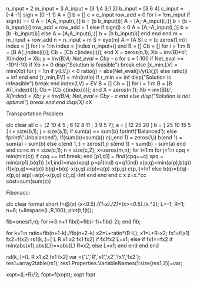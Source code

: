n_input = 2
m_input = 3
A_input = [3 1;4 3;1 2]
b_input = [3 6 4]
c_input = [-4 -1]
sign = [0 -1 1]
A = []
b = []
c = c_input
row_add = 0
for i = 1:m_input
     if sign(i) == 0
         A = [A;A_input(i,:)]
         b = [b b_input(i)]
         A = [A;-A_input(i,:)]
         b = [b -b_input(i)]
         row_add = row_add + 1
     else if sign(i) < 0
         A = [A;-A_input(i,:)]
         b = [b -b_input(i)]
     else
         A = [A;A_input(i,:)]
         b = [b b_input(i)]
     end
     end
end
m = m_input + row_add
n = n_input + m
S = eye(m)
A = [A S]
c = [c zeros(1,m)]
index = []
for i = 1:m
    index = [index n_input+i]
end
B = []
Cb = []
for i = 1:m
     B = [B A(:,index(i))];
     Cb = [Cb c(index(i))];
end
X = zeros(n,1);
Xb = inv(B)*b';
X(index) = Xb;
y = inv(B)*A;
Net_eval = Cb*y - c
for s = 1:100
     if Net_eval >= -10^(-10) 
         if Xb >= 0 
             disp("Solution is feasible")
             break
        else
             [x_min,LV] = min(Xb) 
             for j = 1:n
                 if y(LV,j) < 0
                    ratio(j) = abs(Net_eval(j)/y(LV,j))
                 else
                     ratio(j) = inf
                 end
            end
             [r_min,EV] = min(ratio) 
             if r_min == inf 
                 disp("Solution is infeasible")
                 break
             end
             index(LV) = EV
             B = []
             Cb = []
     for i = 1:m
         B = [B A(:,index(i))];
     Cb = [Cb c(index(i))];
     end
X = zeros(n,1);
Xb = inv(B)*b';
X(index) = Xb;
y = inv(B)*A;
Net_eval = Cb*y - c
        end
     else
         disp("Solution is not optimal")
         break
     end
end
disp(X)
c*X


Transportation Problem

clc
clear all
c = [2 10 4 5 ; 6 12 8 11 ; 3 9 5 7];
a = [ 12 25 20 ]
b = [ 25 10 15 5 ]
i = size(b,1);
j = size(a,1);
if sum(a) == sum(b)
    fprintf('Balanced');
else
    fprintf('Unbalanced');
        if(sum(b)<sum(a))
        c(:,end 1) = zeros(1,i)
        b(end 1) = sum(a) - sum(b)
    else
        c(end 1,:) = zeros(1,j)
        s(end 1) = sum(b) - sum(a)
        end
end
cc=c
m = size(c,1);
n = size(c,2);
x=zeros(m,n);
for i=1:m
    for j=1:n
cpq = min(min(c))
if cpq == inf
    break;
end
[p1,q1] = find(cpq==c)
xpq = min(a(p1),b(q1))
[x1,ind]=max(xpq)
p=p1(ind)
q=q1(ind)
x(p,q)=min(a(p),b(q))
if(x(p,q)==a(p))
    b(q)=b(q)-x(p,q)
    a(p)=a(p)-x(p,q)
    c(p,:)=Inf
else 
    b(q)=b(q)-x(p,q)
    a(p)=a(p)-x(p,q)
    c(:,q)=Inf
end
    end
end
c
x
z=x.*cc
cost=sum(sum(z))


Fibonacci

clc 
clear 
format short
f=@(x) (x<0.5).*((1-x)./2)+(x>=0.5).*(x.^2);
L=-1;
R=1;
n=6;
t=linspace(L,R,100);
plot(t,f(t));

fib=ones(1,n);
for i=3:n+1
    fib(i)=fib(i-1)+fib(i-2);
end
fib;

for k=1:n
    ratio=fib(n+1-k)./fib(n+2-k)
    x2=L+ratio*(R-L);
    x1=L+R-x2;
    fx1=f(x1)
    fx2=f(x2)
    rs1(k,:)=[ L R x1 x2 fx1 fx2]
    if fx1<fx2
        R=x2;
    elseif fx1>fx2
        L=x1;
    else if fx1==fx2
            if min(abs(x1),abs(L))==abs(L)
                R=x2;
            else
                L=x1;
            end
        end
    end
end

rsl(k,:)=[L R x1 x2 fx1 fx2]
var ={'L','R','x1','x2','fx1','fx2'};
res1=array2table(rs1);
res1.Properties.VariableNames(1:size(res1,2))=var;

xopt=(L+R)/2;
fopt=f(xopt);
xopt
fopt
